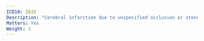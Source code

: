 ```yaml
---
ICD10: I632
Description: "Cerebral infarction due to unspecified occlusion or stenosis of precerebral arteries"
Matters: Yes
Weight: 1
---
```

